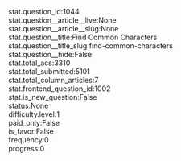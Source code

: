 stat.question_id:1044  
stat.question__article__live:None  
stat.question__article__slug:None  
stat.question__title:Find Common Characters  
stat.question__title_slug:find-common-characters  
stat.question__hide:False  
stat.total_acs:3310  
stat.total_submitted:5101  
stat.total_column_articles:7  
stat.frontend_question_id:1002  
stat.is_new_question:False  
status:None  
difficulty.level:1  
paid_only:False  
is_favor:False  
frequency:0  
progress:0  
